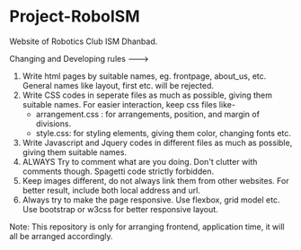 # Project-RoboISM
Website of Robotics Club ISM Dhanbad. 

Changing and Developing rules --->

1. Write html pages by suitable names, eg. frontpage, about_us, etc. General names like layout, first etc. will be rejected.
2. Write CSS codes in seperate files as much as possible, giving them suitable names. For easier interaction, keep css files like-
    - arrangement.css : for arrangements, position, and margin of divisions. 
    - style.css: for styling elements, giving them color, changing fonts etc.
3. Write Javascript and Jquery codes in different files as much as possible, giving them suitable names. 
4. ALWAYS Try to comment what are you doing. Don't clutter with comments though. Spagetti code strictly forbidden. 
5. Keep images different, do not always link them from other websites. For better result, include both local address and url. 
6. Always try to make the page responsive. Use flexbox, grid model etc. Use bootstrap or w3css for better responsive layout.  


Note: This repository is only for arranging frontend, application time, it will all be arranged accordingly.

